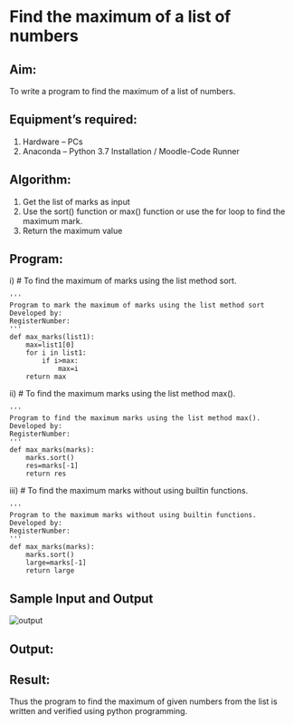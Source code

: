 # Find the maximum of a list of numbers
## Aim:
To write a program to find the maximum of a list of numbers.
## Equipment’s required:
1.	Hardware – PCs
2.	Anaconda – Python 3.7 Installation / Moodle-Code Runner
## Algorithm:
1.	Get the list of marks as input
2.	Use the sort() function or max() function or use the for loop to find the maximum mark.
3.	Return the maximum value
## Program:

i)	# To find the maximum of marks using the list method sort.
~~~
''' 
Program to mark the maximum of marks using the list method sort
Developed by: 
RegisterNumber: 
'''
def max_marks(list1):
    max=list1[0]
    for i in list1:
        if i>max:
            max=i
    return max
~~~

ii)	# To find the maximum marks using the list method max().
~~~
''' 
Program to find the maximum marks using the list method max().
Developed by: 
RegisterNumber: 
'''
def max_marks(marks):
    marks.sort()
    res=marks[-1]
    return res
~~~

iii) # To find the maximum marks without using builtin functions.
~~~
''' 
Program to the maximum marks without using builtin functions.
Developed by: 
RegisterNumber: 
'''
def max_marks(marks):
    marks.sort()
    large=marks[-1]
    return large
~~~
## Sample Input and Output
![output](./img/max_marks1.jpg) 

## Output:

## Result:
Thus the program to find the maximum of given numbers from the list is written and verified using python programming.
